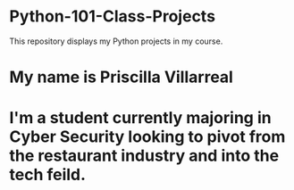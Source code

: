 # Python-101-Class-Projects
This repository displays my Python projects in my course. 
# My name is Priscilla Villarreal
# I'm a student currently majoring in Cyber Security looking to pivot from the restaurant industry and into the tech feild. 
